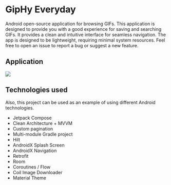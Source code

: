 # GipHy Everyday

Android open-source application for browsing GIFs. This application is designed to provide you with a good experience for saving and
searching GIFs. It provides a clean and intuitive interface for seamless navigation. The app is designed to be
lightweight, requiring minimal system resources. Feel free to open an issue to report a bug or suggest a new feature.

## Application

![](tools/docs/preview.gif)

## Technologies used

Also, this project can be used as an example of using different Android technologies.

- Jetpack Compose
- Clean Architecture + MVVM
- Custom pagination
- Multi-module Gradle project
- Hilt
- AndroidX Splash Screen
- AndroidX Navigation
- Retrofit
- Room
- Coroutines / Flow
- Coil Image Downloader
- Material Theme
